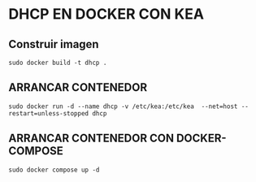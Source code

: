 # DHCP EN DOCKER CON KEA
## Construir imagen
```
sudo docker build -t dhcp .
```
## ARRANCAR CONTENEDOR
```
sudo docker run -d --name dhcp -v /etc/kea:/etc/kea  --net=host --restart=unless-stopped dhcp
```
## ARRANCAR CONTENEDOR CON DOCKER-COMPOSE
```
sudo docker compose up -d
```
